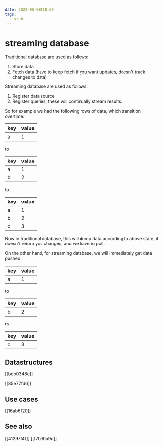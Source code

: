 ```yaml
---
date: 2022-05-08T18:59
tags: 
  - stub
---
```


# streaming database

Traditional database are used as follows:
1. Store data
2. Fetch data (have to keep fetch if you want updates, doesn't track changes to data)

Streaming database are used as follows:
1. Register data source
2. Register queries, these will continually stream results.

So for example we had the following rows of data,
which transition overtime:

| key | value |
|-----|-------|
| a   | 1     |

to

| key | value |
|-----|-------|
| a   | 1     |
| b   | 2     |

to

| key | value |
|-----|-------|
| a   | 1     |
| b   | 2     |
| c   | 3     |

Now in traditional database, this will dump data according to above state,
it doesn't return you changes, and we have to poll.

On the other hand, for streaming database, we will immediately get data pushed.

| key | value |
|-----|-------|
| a   | 1     |

to

| key | value |
|-----|-------|
| b   | 2     |

to

| key | value |
|-----|-------|
| c   | 3     |

## Datastructures

[[beb0348e]]

[[85e77fd6]]

## Use cases

[[16ab6f20]]

## See also

[[41297f41]]
[[f7b90a9d]]
